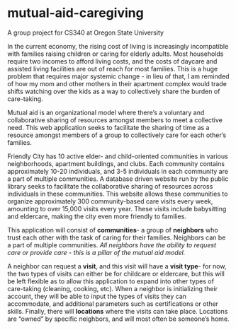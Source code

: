 # mutual-aid-caregiving
A group project for CS340 at Oregon State University

In the current economy, the rising cost of living is increasingly incompatible with families raising children or caring for elderly adults. Most households require two incomes to afford living costs, and the costs of daycare and assisted living facilities are out of reach for most families. This is a huge problem that requires major systemic change - in lieu of that, I am reminded of how my mom and other mothers in their apartment complex would trade shifts watching over the kids as a way to collectively share the burden of care-taking.

Mutual aid is an organizational model where there’s a voluntary and collaborative sharing of resources amongst members to meet a collective need. This web application seeks to facilitate the sharing of time as a resource amongst members of a group to collectively care for each other’s families.

Friendly City has 10 active elder- and child-oriented communities in various neighborhoods, apartment buildings, and clubs. Each community contains approximately 10-20 individuals, and 3-5 individuals in each community are a part of multiple communities. A database driven website run by the public library seeks to facilitate the collaborative sharing of resources across individuals in these communities.  This website allows these communities to organize approximately 300 community-based care visits every week, amounting to over 15,000 visits every year. These visits include babysitting and eldercare, making the city even more friendly to families.

This application will consist of **communities**- a group of **neighbors** who trust each other with the task of caring for their families. Neighbors can be a part of multiple communities. *All neighbors have the ability to request care or provide care - this is a pillar of the mutual aid model.* 

A neighbor can request a **visit**, and this visit will have a **visit type**- for now, the two types of visits can either be for childcare or eldercare, but this will be left flexible as to allow this application to expand into other types of care-taking (cleaning, cooking, etc). When a neighbor is initializing their account, they will be able to input the types of visits they can accommodate, and additional parameters such as certifications or other skills. Finally, there will **locations** where the visits can take place. Locations are “owned” by specific neighbors, and will most often be someone’s home.
